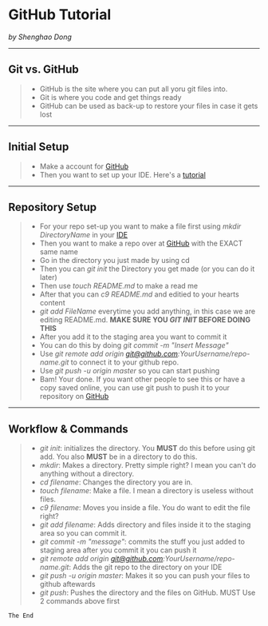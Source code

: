 # GitHub Tutorial

_by Shenghao Dong_

---
## Git vs. GitHub
> - GitHub is the site where you can put all yoru git files into.  
> - Git is where you code and get things ready   
> - GitHub can be used as back-up to restore your files in case it gets lost  

---
## Initial Setup
> - Make a account for [GitHub](github.com)  
> - Then you want to set up your IDE. Here's a [tutorial](https://docs.google.com/presentation/d/1t3isDyU7pL84iU5s0UehTuGxhPMFC3Obs38xudrd49o/edit)


---
## Repository Setup
> - For your repo set-up you want to make a file first using _mkdir DirectoryName_ in your [IDE](ide.cs50.io)  
> - Then you want to make a repo over at [GitHub](github.com) with the EXACT same name   
> - Go in the directory you just made by using cd   
> - Then you can _git init_ the Directory you get made (or you can do it later)   
> - Then use _touch README.md_ to make a read me   
> - After that you can _c9 README.md_ and editied to your hearts content   
> - _git add FileName_ everytime you add anything, in this case we are editing README.md. **MAKE SURE YOU _GIT INIT_ BEFORE DOING THIS**   
> - After you add it to the staging area you want to commit it   
> - You can do this by doing _git commit -m "Insert Message"_ 
> - Use _git remote add origin git@github.com:YourUsername/repo-name.git_ to connect it to your github repo.
> - Use _git push -u origin master_ so you can start pushing
> - Bam! Your done. If you want other people to see this or have a copy saved online, you can use git push to push it to your repository on [GitHub](Github.com)   


---
## Workflow & Commands
> - _git init_: initializes the directory. You **MUST** do this before using git add. You also **MUST** be in a directory to do this.
> - _mkdir_: Makes a directory. Pretty simple right? I mean you can't do anything without a directory.
> - _cd filename_: Changes the directory you are in.
> - _touch filename_: Make a file. I mean a directory is useless without files.
> - _c9 filename_: Moves you inside a file. You do want to edit the file right?
> - _git add filename_: Adds directory and files inside it to the staging area so you can commit it.
> - _git commit -m "message"_: commits the stuff you just added to staging area after you commit it you can push it
> - _git remote add origin git@github.com:YourUsername/repo-name.git_: Adds the git repo to the directory on your IDE
> - _git push -u origin master_: Makes it so you can push your files to github aftewards
> - _git push_: Pushes the directory and the files on GitHub. MUST Use 2 commands above first


```css
The End
```